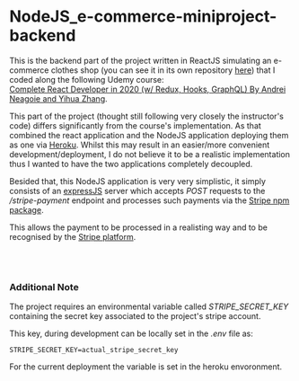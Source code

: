 # NodeJS_e-commerce-miniproject-backend

This is the backend part of the project written in ReactJS simulating an e-commerce clothes shop (you can see it in its own repository [here](https://github.com/dario-piotrowicz/ReactJS_e-commerce-miniproject)) that I coded along the following Udemy course: \
[Complete React Developer in 2020 (w/ Redux, Hooks, GraphQL) By Andrei Neagoie and Yihua Zhang](https://www.udemy.com/course/complete-react-developer-zero-to-mastery/).

This part of the project (thought still following very closely the instructor's code) differs significantly from the course's implementation.
As that combined the react application and the NodeJS application deploying them as one via [Heroku](https://www.heroku.com/). Whilst this may result in an easier/more convenient development/deployment, I do not believe it to be a realistic implementation thus I wanted to have the two applications completely decoupled.

Besided that, this NodeJS application is very very simplistic, it simply consists of an [expressJS](https://expressjs.com/) server which accepts *POST* requests to the */stripe-payment* endpoint and processes such payments via the [Stripe npm package](https://www.npmjs.com/package/stripe).

This allows the payment to be processed in a realisting way and to be recognised by the [Stripe platform](https://stripe.com).

\
\
&NewLine;

### Additional Note
The project requires an environmental variable called *STRIPE_SECRET_KEY* containing the secret key associated to the project's stripe account.

This key, during development can be locally set in the *.env* file as:
```
STRIPE_SECRET_KEY=actual_stripe_secret_key
```
For the current deployment the variable is set in the heroku envoronment.
